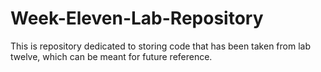 # Week-Eleven-Lab-Repository
This is repository dedicated to storing code that has been taken from lab twelve, which can be meant for future reference.

##  